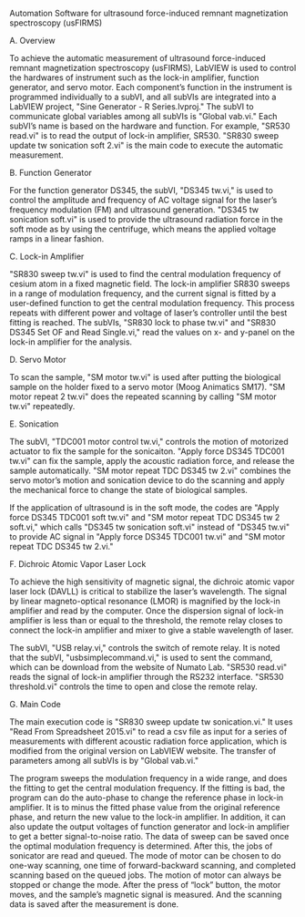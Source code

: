 Automation Software for ultrasound force-induced remnant magnetization spectroscopy (usFIRMS)

A. Overview

To achieve the automatic measurement of ultrasound force-induced remnant magnetization spectroscopy (usFIRMS), LabVIEW is used to control the hardwares of instrument such as the lock-in amplifier, function generator, and servo motor. Each component’s function in the instrument is programmed individually to a subVI, and all subVIs are integrated into a LabVIEW project, "Sine Generator - R Series.lvproj." The subVI to communicate global variables among all subVIs is "Global vab.vi." Each subVI’s name is based on the hardware and function. For example, "SR530 read.vi" is to read the output of lock-in amplifier, SR530. "SR830 sweep update tw sonication soft 2.vi" is the main code to execute the automatic measurement.

B. Function Generator

For the function generator DS345, the subVI, "DS345 tw.vi," is used to control the amplitude and frequency of AC voltage signal for the laser’s frequency modulation (FM) and ultrasound generation. "DS345 tw sonication soft.vi" is used to provide the ultrasound radiation force in the soft mode as by using the centrifuge, which means the applied voltage ramps in a linear fashion.

C. Lock-in Amplifier

"SR830 sweep tw.vi" is used to find the central modulation frequency of cesium atom in a fixed magnetic field. The lock-in amplifier SR830 sweeps in a range of modulation frequency, and the current signal is fitted by a user-defined function to get the central modulation frequency. This process repeats with different power and voltage of laser’s controller until the best fitting is reached. The subVIs, "SR830 lock to phase tw.vi" and "SR830 DS345 Set OF and Read Single.vi," read the values on x- and y-panel on the lock-in amplifier for the analysis.

D. Servo Motor

To scan the sample, "SM motor tw.vi" is used after putting the biological sample on the holder fixed to a servo motor (Moog Animatics SM17). "SM motor repeat 2 tw.vi" does the repeated scanning by calling "SM motor tw.vi" repeatedly.

E. Sonication

The subVI, "TDC001 motor control tw.vi," controls the motion of motorized actuator to fix the sample for the sonicaiton. "Apply force DS345 TDC001 tw.vi" can fix the sample, apply the acoustic radiation force, and release the sample automatically. "SM motor repeat TDC DS345 tw 2.vi" combines the servo motor’s motion and sonication device to do the scanning and apply the mechanical force to change the state of biological samples.

If the application of ultrasound is in the soft mode, the codes are "Apply force DS345 TDC001 soft tw.vi" and "SM motor repeat TDC DS345 tw 2 soft.vi," which calls "DS345 tw sonication soft.vi" instead of "DS345 tw.vi" to provide AC signal in "Apply force DS345 TDC001 tw.vi" and "SM motor repeat TDC DS345 tw 2.vi."

F. Dichroic Atomic Vapor Laser Lock

To achieve the high sensitivity of magnetic signal, the dichroic atomic vapor laser lock (DAVLL) is critical to stabilize the laser’s wavelength. The signal by linear magneto-optical resonance (LMOR) is magnified by the lock-in amplifier and read by the computer. Once the dispersion signal of lock-in amplifier is less than or equal to the threshold, the remote relay closes to connect the lock-in amplifier and mixer to give a stable wavelength of laser.

The subVI, "USB relay.vi," controls the switch of remote relay. It is noted that the subVI, "usbsimplecommand.vi," is used to sent the command, which can be download from the website of Numato Lab. "SR530 read.vi" reads the signal of lock-in amplifier through the RS232 interface. "SR530 threshold.vi" controls the time to open and close the remote relay.

G. Main Code

The main execution code is "SR830 sweep update tw sonication.vi." It uses "Read From Spreadsheet 2015.vi" to read a csv file as input for a series of measurements with different acoustic radiation force application, which is modified from the original version on LabVIEW website. The transfer of parameters among all subVIs is by "Global vab.vi."

The program sweeps the modulation frequency in a wide range, and does the fitting to get the central modulation frequency. If the fitting is bad, the program can do the auto-phase to change the reference phase in lock-in amplifier. It is to minus the fitted phase value from the original reference phase, and return the new value to the lock-in amplifier. In addition, it can also update the output voltages of function generator and lock-in amplifier to get a better signal-to-noise ratio. The data of sweep can be saved once the optimal modulation frequency is determined. After this, the jobs of sonicator are read and queued. The mode of motor can be chosen to do one-way scanning, one time of forward-backward scanning, and completed scanning based on the queued jobs. The motion of motor can always be stopped or change the mode. After the press of “lock” button, the motor moves, and the sample’s magnetic signal is measured. And the scanning data is saved after the measurement is done.

